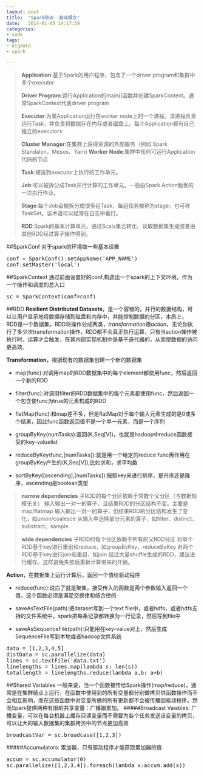 ```yaml
---
layout: post
title:  "Spark随谈--基础概念"
date:   2014-01-05 14:17:59
categories: 
- code 
tags:
- bigdata
- spark

---
```

>**Application**:基于Spark的用户程序，包含了一个driver program和集群中多个executor
>
>**Driver Program**:运行Application的main()函数并创建SparkContext。通常SparkContext代表driver program
>
>**Executor**:为某Application运行在worker node上的一个进程。该进程负责运行Task，并负责将数据存在内存或者磁盘上。每个Application都有自己独立的executors
>
>**Cluster Manager**:在集群上获得资源的外部服务（例如 Spark Standalon，Mesos、Yarn)
>**Worker Node**:集群中任何可运行Application代码的节点
>
>**Task**:被送到executor上执行的工作单元。
>
>**Job**:可以被拆分成Task并行计算的工作单元，一般由Spark Action触发的一次执行作业。
>
>**Stage**:每个Job会被拆分成很多组Task，每组任务被称为stage，也可称TaskSet。该术语可以经常在日志中看打。
>
>**RDD**:Spark的基本计算单元，通过Scala集合转化、读取数据集生成或者由其他RDD经过算子操作得到。

##SparkConf
对于spark的环境做一些基本设置
<pre>conf = SparkConf().setAppName('APP_NAME')
conf.setMaster('local')
</pre>

##SparkContext 
通过前面设置好的conf,构造出一个spark的上下文环境，作为一个操作和调度的总入口
<pre>sc = SparkContext(conf=conf)
</pre>

##RDD
**Resilient Distributed Datasets**，是一个容错的，并行的数据结构，可以让用户显示地将数据存储到磁盘和内存中，并能控制数据的分区，本质上，RDD是一个数据集。RDD将操作分成两类，*transformation*跟*action*，无论你执行了多少次transformation操作，RDD都不会真正执行运算，只有当action操作被执行时，运算才会触发，在其内部实现机制中是基于迭代器的，从而使数据的访问更高效。

**Transformation**，根据现有的数据集创建一个新的数据集

* map(func):对调用map的RDD数据集中的每个element都使用func，然后返回一个新的RDD

* filter(func):对调用filter的RDD数据集中的每个元素都使用func，然后返回一个包含使func为true的元素构成的RDD

* flatMap(func):和map差不多，但是flatMap对于每个输入元素生成的是0或多个结果，因此func函数返回值不是一个单一元素，而是一个序列

* groupByKey(numTasks):返回(K,Seq[V])，也就是hadoop中reduce函数接受的key-valuelist

* reduceByKey(func,[numTasks]):就是用一个给定的reduce func再作用在groupByKey产生的(K,Seq[V]),比如求和，求平均数

* sortByKey([ascending],[numTasks]):按照key来进行排序，是升序还是降序，ascending是boolean类型

>**narrow dependencies**
>子RDD的每个分区依赖于常数个父分区（与数据规模无关）
输入输出一对一的算子，且结果RDD的分区结构不变。主要是map/flatmap
输入输出一对一的算子，但结果RDD的分区结构发生了变化，如union/coalesce
从输入中选择部分元素的算子，如filter、distinct、substract、sample
>
>**wide dependencies**
>子RDD的每个分区依赖于所有的父RDD分区
对单个RDD基于key进行重组和reduce，如groupByKey，reduceByKey
对两个RDD基于key进行join和重组，如join
经过大量shuffle生成的RDD，建议进行缓存。这样避免失败后重新计算带来的开销。

**Action**，在数据集上运行计算后，返回一个值给驱动程序

* reduce(func):说白了就是聚集，接受传入的函数是两个参数输入返回一个值，这个函数必须是满足交换律和结合律的

* saveAsTextFile(path):把dataset写到一个text file中，或者hdfs，或者hdfs支持的文件系统中，spark把每条记录都转换为一行记录，然后写到file中

* saveAsSequenceFile(path):只能用在key-value对上，然后生成SequenceFile写到本地或者hadoop文件系统
<pre>data = [1,2,3,4,5]
distData = sc.parallelize(data)
lines = sc.textFile('data.txt')
linelengths = lines.map(lambda s: len(s))
totallength = linelengths.reduce(lambda a,b: a+b)
</pre>

##Shared Variables
一般来说，当一个函数被传给Spark操作(map/reduce)，通常是在集群结点上运行，在函数中使用到的所有变量都分别做拷贝供函数操作而不会相互影响，而在这些函数中对变量所做的所有更新都不会被传播回驱动程序。然而Spark提供两种有限的共享变量：广播跟累加。
#####Broadcast Vaiables: 广播变量，可以在每台机器上缓存只读变量而不需要为各个任务发送该变量的拷贝，可以让大的输入数据集的集群拷贝中的节点更加高效
<pre>broadcastVar = sc.broadcase([1,2,3])
</pre>

#####Accumulators: 累加器，只有驱动程序才能获取累加器的值
<pre>accum = sc.accumulator(0)
sc.parallelize([1,2,3,4]).foreach(lambda x:accum.add(x))
</pre>